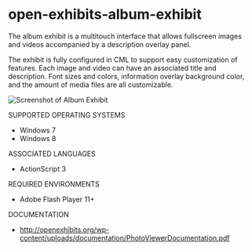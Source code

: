 # open-exhibits-album-exhibit
The album exhibit is a multitouch interface that allows fullscreen images and videos accompanied by a description overlay panel.

<p>The exhibit is fully configured in CML to support easy customization of features. Each image and video can have an associated title and description. Font sizes and colors, information overlay background color, and the amount of media files are all customizable.</p>

![Screenshot of Album Exhibit](http://openexhibits.org/wp-content/uploads/2013/06/album-new.jpg)

SUPPORTED OPERATING SYSTEMS
- Windows 7
- Windows 8

ASSOCIATED LANGUAGES
- ActionScript 3

REQUIRED ENVIRONMENTS
- Adobe Flash Player 11+

DOCUMENTATION
- http://openexhibits.org/wp-content/uploads/documentation/PhotoViewerDocumentation.pdf
